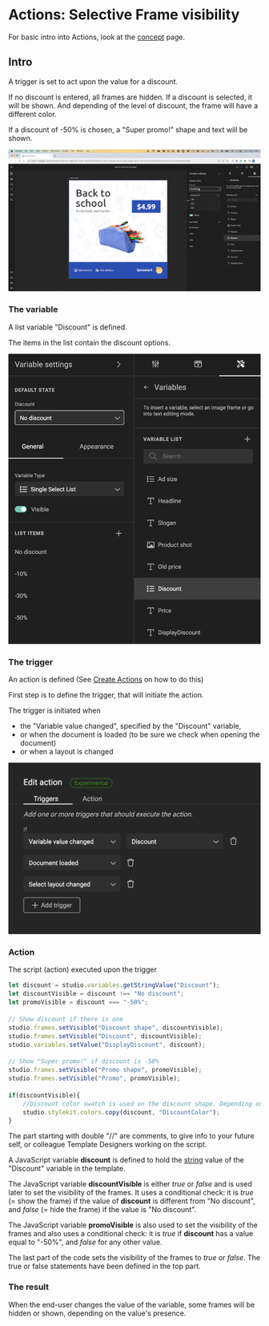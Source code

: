 # Actions: Selective Frame visibility

For basic intro into Actions, look at the [concept](/GraFx-Studio/concepts/actions/) page.

## Intro

A trigger is set to act upon the value for a discount.

If no discount is entered, all frames are hidden. If a discount is selected, it will be shown. And depending of the level of discount, the frame will have a different color.

If a discount of -50% is chosen, a "Super promo!" shape and text will be shown.

![Movie](demo.gif)

### The variable

A list variable "Discount" is defined.

The items in the list contain the discount options.

![screenshot](variable.png)

### The trigger

An action is defined (See [Create Actions](/GraFx-Studio/guides/actions/create/) on how to do this)

First step is to define the trigger, that will initiate the action.

The trigger is initiated when

- the "Variable value changed", specified by the "Discount" variable, 
- or when the document is loaded (to be sure we check when opening the document)
- or when a layout is changed

![screenshot](action-definition.png)

### Action

The script (action) executed upon the trigger

``` js
let discount = studio.variables.getStringValue("Discount");
let discountVisible = discount !== "No discount";
let promoVisible = discount === "-50%";

// Show discount if there is one
studio.frames.setVisible("Discount shape", discountVisible);
studio.frames.setVisible("Discount", discountVisible);
studio.variables.setValue("DisplayDiscount", discount);

// Show "Super promo!" if discount is -50%
studio.frames.setVisible("Promo shape", promoVisible);
studio.frames.setVisible("Promo", promoVisible);

if(discountVisible){
    //Discount color swatch is used on the discount shape. Depending on the value of the Discount variable, we change the color of the swatch
    studio.stylekit.colors.copy(discount, "DiscountColor");
}
```

The part starting with double "//" are comments, to give info to your future self, or colleague Template Designers working on the script.

A JavaScript variable **discount** is defined to hold the [string](https://www.w3schools.com/js/js_strings.asp) value of the "Discount" variable in the template.

The JavaScript variable **discountVisible** is either *true* or *false* and is used later to set the visibility of the frames. It uses a conditional check: it is *true* (= show the frame) if the value of **discount** is different from "No discount", and *false* (= hide the frame) if the value is "No discount".

The JavaScript variable **promoVisible** is also used to set the visibility of the frames and also uses a conditional check: it is *true* if **discount** has a value equal to "-50%", and *false* for any other value.

The last part of the code sets the visibility of the frames to *true* or *false*. The true or false statements have been defined in the top part.

### The result

When the end-user changes the value of the variable, some frames will be hidden or shown, depending on the value's presence.
